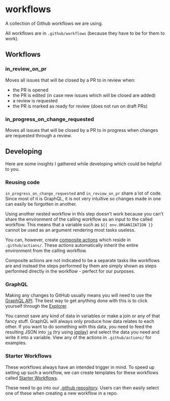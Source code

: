 # workflows

A collection of Github workflows we are using.

All workflows are in `.github/workflows` (because they have to be for them to work).

## Workflows

### in_review_on_pr

Moves all issues that will be closed by a PR to in review when:

- the PR is opened
- the PR is edited (in case new issues which will be closed are added)
- a review is requested
- the PR is marked as ready for review (does not run on draft PRs)

### in_progress_on_change_requested

Moves all issues that will be closed by a PR to in progress when changes are requested through a review.

## Developing

Here are some insights I gathered while developing which could be helpful to you.

### Reusing code

`in_progress_on_change_requested` and `in_review_on_pr` share a lot of code.
Since most of it is GraphQL, it is not very intuitive so changes made in one
can easily be forgotten in another.

Using another nested workflow in this step doesn't work because you can't share
the environment of the calling workflow as an input to the called workflow.
This means that a variable such as `${{ env.ORGANIZATION }}` cannot be used as an
argument rendering most tasks useless.

You can, however, create [composite actions](https://docs.github.com/en/actions/creating-actions/creating-a-composite-action)
which reside in `.github/actions/`.
These actions automatically inherit the entire environment from the calling
workflow.

Composite actions are not indicated to be a separate tasks like workflows are and
instead the steps performed by them are simply shown as steps performed directly
in the workflow - perfect for our purposes.

### GraphQL

Making any changes to GitHub usually means you will need to use the
[GraphQL API](https://docs.github.com/en/graphql).
The best way to get anything done with this is to click yourself through
the [Explorer](https://docs.github.com/en/graphql/overview/explorer).

You cannot save any kind of data in variables or make a join or any of
that fancy stuff.
GraphQL will always only produce how data relates to each other.
If you want to do something with this data, you need to feed the resulting
JSON into [`jq`](https://jqlang.github.io/jq/)
(try using [jqplay](https://jqplay.org/)) and select the data you need and write it into a variable.
View any of the actions in `.github/actions/` for examples.

### Starter Workflows

These workflows always have an intended trigger in mind.
To speed up setting up such a workflow, we can create templates for
these workflows called [Starter Workflows](https://docs.github.com/en/actions/using-workflows/creating-starter-workflows-for-your-organization).

These need to go into our [.github repository](https://github.com/alpico/.github/tree/main/workflow-templates).
Users can then easily select one of these when creating a new workflow in a repo.
